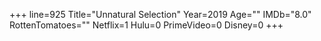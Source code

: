 +++
line=925
Title="Unnatural Selection"
Year=2019
Age=""
IMDb="8.0"
RottenTomatoes=""
Netflix=1
Hulu=0
PrimeVideo=0
Disney=0
+++

